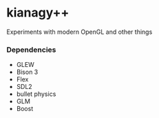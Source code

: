 # kianagy++
Experiments with modern OpenGL and other things

### Dependencies
- GLEW
- Bison 3
- Flex
- SDL2
- bullet physics
- GLM
- Boost


